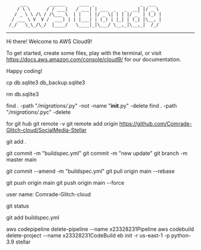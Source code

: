          ___        ______     ____ _                 _  ___  
        / \ \      / / ___|   / ___| | ___  _   _  __| |/ _ \ 
       / _ \ \ /\ / /\___ \  | |   | |/ _ \| | | |/ _` | (_) |
      / ___ \ V  V /  ___) | | |___| | (_) | |_| | (_| |\__, |
     /_/   \_\_/\_/  |____/   \____|_|\___/ \__,_|\__,_|  /_/ 
 ----------------------------------------------------------------- 


Hi there! Welcome to AWS Cloud9!

To get started, create some files, play with the terminal,
or visit https://docs.aws.amazon.com/console/cloud9/ for our documentation.

Happy coding!

cp db.sqlite3 db_backup.sqlite3

rm db.sqlite3

find . -path "*/migrations/*.py" -not -name "__init__.py" -delete
find . -path "*/migrations/*.pyc" -delete

for git hub 
git remote -v
git remote add origin https://github.com/Comrade-Glitch-cloud/SocialMedia-Stellar



git add .

git commit -m "buildspec.yml"
git commit -m "new update"
git branch -m master main

git commit --amend -m "buildspec.yml"
git pull origin main --rebase

git push origin main
git push origin main --force

user name: Comrade-Glitch-cloud

git status

git add buildspec.yml

aws codepipeline delete-pipeline --name x23328231Pipeline
aws codebuild delete-project --name x23328231CodeBuild
eb init -r us-east-1 -p python-3.9 stellar
